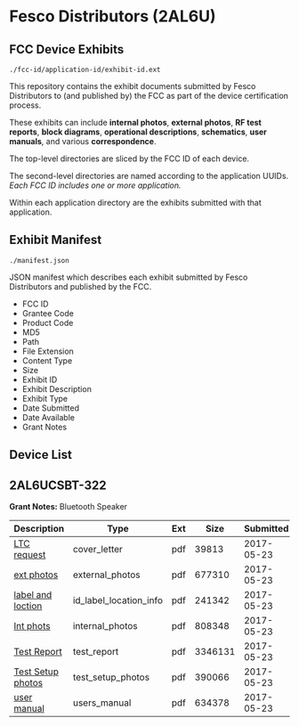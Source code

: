 # Fesco Distributors (2AL6U)
## FCC Device Exhibits

```
./fcc-id/application-id/exhibit-id.ext
```

This repository contains the exhibit documents submitted by Fesco Distributors to (and published by) the FCC as part of the device certification process.

These exhibits can include **internal photos**, **external photos**, **RF test reports**, **block diagrams**, **operational descriptions**, **schematics**, **user manuals**, and various **correspondence**.

The top-level directories are sliced by the FCC ID of each device.

The second-level directories are named according to the application UUIDs. *Each FCC ID includes one or more application.*

Within each application directory are the exhibits submitted with that application. 

## Exhibit Manifest

```
./manifest.json
```

JSON manifest which describes each exhibit submitted by Fesco Distributors and published by the FCC.

- FCC ID
- Grantee Code
- Product Code
- MD5
- Path
- File Extension
- Content Type
- Size
- Exhibit ID
- Exhibit Description
- Exhibit Type
- Date Submitted
- Date Available
- Grant Notes

## Device List
## 2AL6UCSBT-322
**Grant Notes:** Bluetooth Speaker

| Description | Type | Ext | Size | Submitted | Available |
| ----------- | ---- | --- | ---- | --------- | --------- |
| [LTC request](2AL6UCSBT-322/668d5d8d99bef8d40f46a886d8d00fb8/3399956.pdf) | cover_letter | pdf | 39813 | 2017-05-23 | 2017-05-23 |
| [ext photos](2AL6UCSBT-322/668d5d8d99bef8d40f46a886d8d00fb8/3399957.pdf) | external_photos | pdf | 677310 | 2017-05-23 | 2017-05-23 |
| [label and loction](2AL6UCSBT-322/668d5d8d99bef8d40f46a886d8d00fb8/3399958.pdf) | id_label_location_info | pdf | 241342 | 2017-05-23 | 2017-05-23 |
| [Int phots](2AL6UCSBT-322/668d5d8d99bef8d40f46a886d8d00fb8/3399960.pdf) | internal_photos | pdf | 808348 | 2017-05-23 | 2017-05-23 |
| [Test Report](2AL6UCSBT-322/668d5d8d99bef8d40f46a886d8d00fb8/3399959.pdf) | test_report | pdf | 3346131 | 2017-05-23 | 2017-05-23 |
| [Test Setup photos](2AL6UCSBT-322/668d5d8d99bef8d40f46a886d8d00fb8/3399961.pdf) | test_setup_photos | pdf | 390066 | 2017-05-23 | 2017-05-23 |
| [user manual](2AL6UCSBT-322/668d5d8d99bef8d40f46a886d8d00fb8/3399962.pdf) | users_manual | pdf | 634378 | 2017-05-23 | 2017-05-23 |
